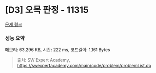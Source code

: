 # [D3] 오목 판정 - 11315 

[문제 링크](https://swexpertacademy.com/main/code/problem/problemDetail.do?contestProbId=AXaSUPYqPYMDFASQ) 

### 성능 요약

메모리: 63,296 KB, 시간: 222 ms, 코드길이: 1,161 Bytes



> 출처: SW Expert Academy, https://swexpertacademy.com/main/code/problem/problemList.do